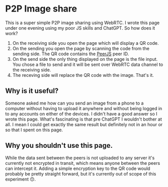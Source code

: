 # P2P Image share

This is a super simple P2P image sharing using WebRTC. I wrote this page under one evening using my poor JS skills and ChatGPT. So how does it work?

1. On the receiving side you open the page which will display a QR code.
2. On the sending you open the page by scanning the code from the sending side. The QR code contains the [PeerJS](https://peerjs.com/) peer ID.
3. On the send side the only thing displayed on the page is the file input. You chose a file to send and it will be sent over WebRTC data channel to the receiving side.
4. The receving side will replace the QR code with the image. That's it.

## Why is it useful?

Someone asked me how can you send an image from a phone to a computer without having to upload it anywhere and without being logged in to any accounts on either of the devices. I didn't have a good answer so I wrote this page. What's fascinating is that pre ChatGPT I wouldn't bother at all. I mean I could get exactly the same result but definitely not in an hour or so that I spent on this page.

## Why you shouldn't use this page.

While the data sent between the peers is not uploaded to any server it's currently not encrypted in transit, which means anyone between the peers can intercept it. Adding a simple encryption key to the QR code would probably be pretty straight forward, but it's currently out of scope of this experiment 🙃.
